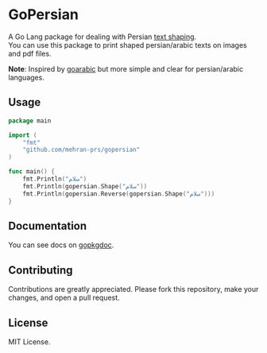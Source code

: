 # GoPersian

A Go Lang package for dealing with Persian [text shaping](https://www.unicode.org/reports/tr9/#Shaping).  
You can use this package to print shaped persian/arabic texts on images and pdf files.

__Note__: Inspired by [goarabic](https://github.com/01walid/goarabic) but more simple and clear for persian/arabic
languages.

## Usage

```go
package main

import (
	"fmt"
	"github.com/mehran-prs/gopersian"
)

func main() {
	fmt.Println("سلام")
	fmt.Println(gopersian.Shape("سلام"))
	fmt.Println(gopersian.Reverse(gopersian.Shape("سلام")))
}
```

## Documentation

You can see docs on [gopkgdoc](https://godoc.org/github.com/mehran-prs/gopersian).

## Contributing

Contributions are greatly appreciated. Please fork this repository, make your changes, and open a pull request.

## License

MIT License.
